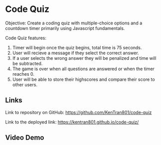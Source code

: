 # Code Quiz

Objective: Create a coding quiz with multiple-choice options and a countdown timer primarily using Javascript fundamentals.

Code Quiz features:
1. Timer will begin once the quiz begins, total time is 75 seconds.
2. User will recieve a message if they select the correct answer.
3. If a user selects the wrong answer they will be penalized and time will be subtracted.
4. The game is over when all questions are answered or when the timer reaches 0.
5. User will be able to store their highscores and compare their score to other users.

## Links

Link to repository on GitHub: https://github.com/KenTran801/code-quiz

Link to the deployed link: https://kentran801.github.io/code-quiz/

## Video Demo
